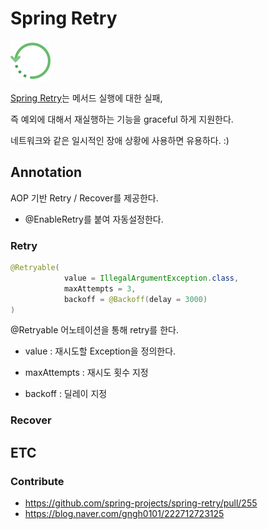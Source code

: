 # Spring Retry 

![repeat](doc/repeat.png)

[Spring Retry](https://github.com/spring-projects/spring-retry)는 메서드 실행에 대한 실패, 

즉 예외에 대해서 재실행하는 기능을 graceful 하게 지원한다. 

네트워크와 같은 일시적인 장애 상황에 사용하면 유용하다. :)

## Annotation

AOP 기반 Retry / Recover를 제공한다.

- @EnableRetry를 붙여 자동설정한다. 

### Retry

```java
@Retryable(
            value = IllegalArgumentException.class,
            maxAttempts = 3,
            backoff = @Backoff(delay = 3000)
)
```

@Retryable 어노테이션을 통해 retry를 한다. 

- value : 재시도할 Exception을 정의한다. 

- maxAttempts : 재시도 횟수 지정

- backoff : 딜레이 지정


### Recover

## ETC

### Contribute

- https://github.com/spring-projects/spring-retry/pull/255
- https://blog.naver.com/gngh0101/222712723125




